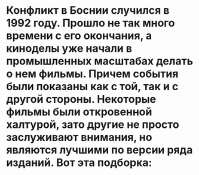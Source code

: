 # Конфликт в Боснии случился в 1992 году. Прошло не так много времени с его окончания, а киноделы уже начали в промышленных масштабах делать о нем фильмы. Причем события были показаны как с той, так и с другой стороны. Некоторые фильмы были откровенной халтурой, зато другие не просто заслуживают внимания, но являются лучшими по версии ряда изданий. Вот эта подборка:
